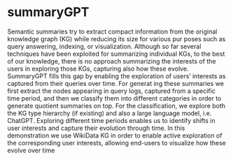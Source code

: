 # summaryGPT 

Semantic summaries try to extract compact information from
 the original knowledge graph (KG) while reducing its size for various pur
poses such as query answering, indexing, or visualization. Although so
 far several techniques have been exploited for summarizing individual
 KGs, to the best of our knowledge, there is no approach summarizing
 the interests of the users in exploring those KGs, capturing also how
 these evolve. SummaryGPT fills this gap by enabling the exploration of
 users’ interests as captured from their queries over time. For generat
ing these summaries we first extract the nodes appearing in query logs,
 captured from a specific time period, and then we classify them into
 different categories in order to generate quotient summaries on top. For
 the classification, we explore both the KG type hierarchy (if existing)
 and also a large language model, i.e. ChatGPT. Exploring different time
 periods enables us to identify shifts in user interests and capture their
 evolution through time. In this demonstration we use WikiData KG in
 order to enable active exploration of the corresponding user interests,
 allowing end-users to visualize how these evolve over time

